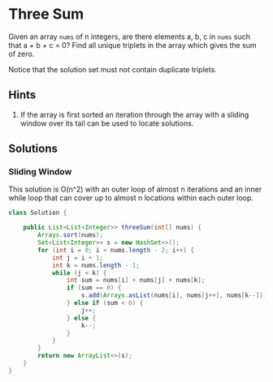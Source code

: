 # Three Sum

Given an array `nums` of n integers, are there elements a, b, c in `nums` such
that a + b + c = 0? Find all unique triplets in the array which gives the sum
of zero.

Notice that the solution set must not contain duplicate triplets.

## Hints

1. If the array is first sorted an iteration through the array with a sliding
   window over its tail can be used to locate solutions.

## Solutions

### Sliding Window

This solution is O(n^2) with an outer loop of almost n iterations and an inner
while loop that can cover up to almost n locations within each outer loop.

```java
class Solution {

    public List<List<Integer>> threeSum(int[] nums) {
        Arrays.sort(nums);
        Set<List<Integer>> s = new HashSet<>();
        for (int i = 0; i < nums.length - 2; i++) {
            int j = i + 1;
            int k = nums.length - 1;
            while (j < k) {
                int sum = nums[i] + nums[j] + nums[k];
                if (sum == 0) {
                    s.add(Arrays.asList(nums[i], nums[j++], nums[k--]));
                } else if (sum < 0) {
                    j++;
                } else {
                    k--;
                }
            }
        }
        return new ArrayList<>(s);
    }
}
```
